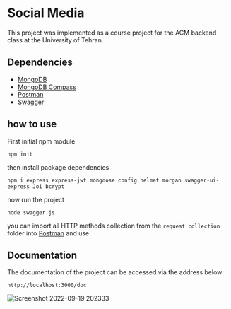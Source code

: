 ﻿# Social Media

This project was implemented as a course project for the ACM backend class at the University of Tehran.

## Dependencies
* [MongoDB](https://www.mongodb.com/)
* [MongoDB Compass](https://github.com/mongodb-js/compass)
* [Postman](https://www.postman.com/)
* [Swagger](https://github.com/swagger-api/swagger-ui)

## how to use
First initial npm module
```
npm init
```
then install package dependencies
```
npm i express express-jwt mongoose config helmet morgan swagger-ui-express Joi bcrypt
```
now run the project
```
node swagger.js
```

you can import all HTTP methods collection from the `request collection` folder into [Postman](https://www.postman.com/) and use.

## Documentation
The documentation of the project can be accessed via the address below:
```
http://localhost:3000/doc
```
![Screenshot 2022-09-19 202333](https://user-images.githubusercontent.com/88896798/191060447-7c647303-e71b-46e0-8edf-bd03f77306c7.png)


